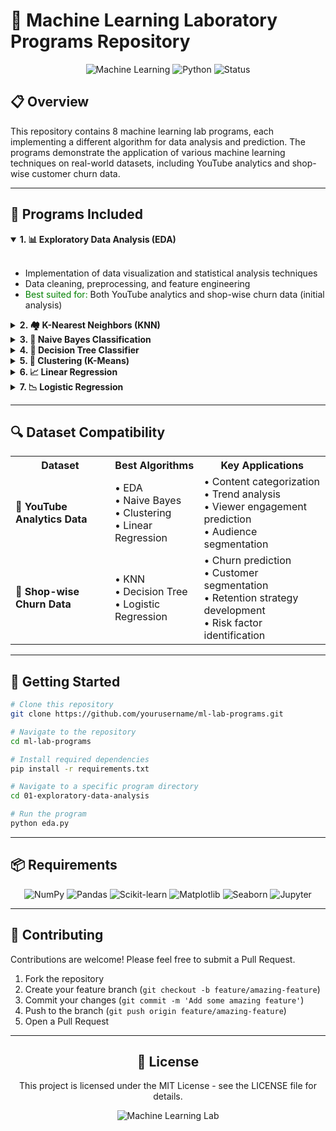 # 🧠 Machine Learning Laboratory Programs Repository

<div align="center">

![Machine Learning](https://img.shields.io/badge/Machine%20Learning-Lab%20Programs-blue?style=for-the-badge&logo=python)
![Python](https://img.shields.io/badge/Python-3.8+-yellow?style=for-the-badge&logo=python)
![Status](https://img.shields.io/badge/Status-Active-success?style=for-the-badge)

</div>

## 📋 Overview
This repository contains 8 machine learning lab programs, each implementing a different algorithm for data analysis and prediction. The programs demonstrate the application of various machine learning techniques on real-world datasets, including YouTube analytics and shop-wise customer churn data.

---

## 🔬 Programs Included

<details open>
<summary><b>1. 📊 Exploratory Data Analysis (EDA)</b></summary>
<br>

- Implementation of data visualization and statistical analysis techniques
- Data cleaning, preprocessing, and feature engineering
- <span style="color:green">Best suited for:</span> Both YouTube analytics and shop-wise churn data (initial analysis)
</details>

<details>
<summary><b>2. 🏘️ K-Nearest Neighbors (KNN)</b></summary>
<br>

- Classification and regression algorithm based on proximity metrics
- Parameter tuning for optimal k value
- <span style="color:green">Best suited for:</span> Shop-wise churn data (predicting customer churn)
</details>

<details>
<summary><b>3. 🧮 Naive Bayes Classification</b></summary>
<br>

- Probabilistic classifier based on Bayes' theorem
- Text classification and categorical data handling
- <span style="color:green">Best suited for:</span> YouTube analytics (categorizing video content/comments)
</details>

<details>
<summary><b>4. 🌳 Decision Tree Classifier</b></summary>
<br>

- Tree-based classification with visualization of decision boundaries
- Feature importance analysis
- <span style="color:green">Best suited for:</span> Shop-wise churn data (identifying key factors for customer retention)
</details>

<details>
<summary><b>5. 📍 Clustering (K-Means)</b></summary>
<br>

- Unsupervised learning for group discovery
- Optimal cluster identification using elbow method
- <span style="color:green">Best suited for:</span> YouTube analytics (viewer segmentation) and shop-wise churn data (customer segmentation)
</details>

<details>
<summary><b>6. 📈 Linear Regression</b></summary>
<br>

- Predictive modeling for continuous variables
- Model evaluation using R², MSE, and residual analysis
- <span style="color:green">Best suited for:</span> YouTube analytics (predicting view counts, engagement metrics)
</details>

<details>
<summary><b>7. 📉 Logistic Regression</b></summary>
<br>

- Binary classification with probability estimation
- ROC curve analysis and threshold optimization
- <span style="color:green">Best suited for:</span> Shop-wise churn data (churn prediction with probability scores)
</details>

---

## 🔍 Dataset Compatibility

<table>
  <tr>
    <th>Dataset</th>
    <th>Best Algorithms</th>
    <th>Key Applications</th>
  </tr>
  <tr>
    <td>
      <b>🎥 YouTube Analytics Data</b>
    </td>
    <td>
      • EDA<br>
      • Naive Bayes<br>
      • Clustering<br>
      • Linear Regression
    </td>
    <td>
      • Content categorization<br>
      • Trend analysis<br>
      • Viewer engagement prediction<br>
      • Audience segmentation
    </td>
  </tr>
  <tr>
    <td>
      <b>🛒 Shop-wise Churn Data</b>
    </td>
    <td>
      • KNN<br>
      • Decision Tree<br>
      • Logistic Regression<br>
    </td>
    <td>
      • Churn prediction<br>
      • Customer segmentation<br>
      • Retention strategy development<br>
      • Risk factor identification
    </td>
  </tr>
</table>

---

## 🚀 Getting Started

```bash
# Clone this repository
git clone https://github.com/yourusername/ml-lab-programs.git

# Navigate to the repository
cd ml-lab-programs

# Install required dependencies
pip install -r requirements.txt

# Navigate to a specific program directory
cd 01-exploratory-data-analysis

# Run the program
python eda.py
```

---

## 📦 Requirements

<div align="center">

![NumPy](https://img.shields.io/badge/NumPy-1.20+-blue?style=flat-square&logo=numpy)
![Pandas](https://img.shields.io/badge/Pandas-1.3+-blue?style=flat-square&logo=pandas)
![Scikit-learn](https://img.shields.io/badge/Scikit--learn-1.0+-blue?style=flat-square&logo=scikit-learn)
![Matplotlib](https://img.shields.io/badge/Matplotlib-3.5+-blue?style=flat-square&logo=python)
![Seaborn](https://img.shields.io/badge/Seaborn-0.11+-blue?style=flat-square&logo=python)
![Jupyter](https://img.shields.io/badge/Jupyter-Notebook-orange?style=flat-square&logo=jupyter)

</div>

---

## 🤝 Contributing

Contributions are welcome! Please feel free to submit a Pull Request.

1. Fork the repository
2. Create your feature branch (`git checkout -b feature/amazing-feature`)
3. Commit your changes (`git commit -m 'Add some amazing feature'`)
4. Push to the branch (`git push origin feature/amazing-feature`)
5. Open a Pull Request

---

<div align="center">

## 📜 License

This project is licensed under the MIT License - see the LICENSE file for details.

<img src="/api/placeholder/300/100" alt="Machine Learning Lab" />

</div>
